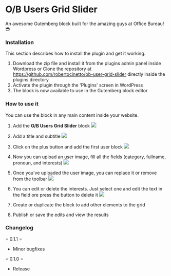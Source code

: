 # O&#x2F;B Users Grid Slider

An awesome Gutemberg block built for the amazing guys at Office Bureau! 😎

### Installation

This section describes how to install the plugin and get it working.

1. Download the zip file and install it from the plugins admin panel inside Wordpress
   or
   Clone the repository at https://github.com/robertocinetto/ob-user-grid-slider directly inside the plugins directory
2. Activate the plugin through the 'Plugins' screen in WordPress
3. The block is now available to use in the Gutemberg block editor

### How to use it

You can use the block in any main content inside your website.

1. Add the **O/B Users Grid Slider** block
   <img src="https://robertocinetto.com/files/ob/1.png">

2. Add a title and subtitle
   <img src="https://robertocinetto.com/files/ob/2.png">

3. Click on the plus button and add the first user block
   <img src="https://robertocinetto.com/files/ob/2-b.png">

4. Now you can upload an user image, fill all the fields (category, fullname, pronoun, and interests)
   <img src="https://robertocinetto.com/files/ob/3.png">

5. Once you've uploaded the user image, you can replace it or remove from the toolbar
   <img src="https://robertocinetto.com/files/ob/4.png">

6. You can edit or delete the interests. Just select one and edit the text in the field ore press the button to delete it
   <img src="https://robertocinetto.com/files/ob/5.png">

7. Create or duplicate the block to add other elements to the grid

8. Publish or save the edits and view the results

### Changelog

= 0.1.1 =

-   Minor bugfixes

= 0.1.0 =

-   Release
